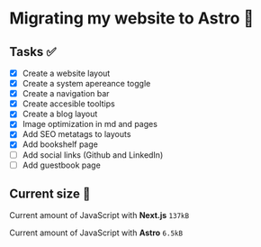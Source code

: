 # Migrating my website to Astro 🚀

## Tasks ✅

- [x] Create a website layout
- [x] Create a system apereance toggle
- [x] Create a navigation bar
- [x] Create accesible tooltips
- [x] Create a blog layout
- [x] Image optimization in md and pages
- [x] Add SEO metatags to layouts
- [x] Add bookshelf page
- [ ] Add social links (Github and LinkedIn)
- [ ] Add guestbook page

## Current size 💽

Current amount of JavaScript with **Next.js** `137kB`

Current amount of JavaScript with **Astro** `6.5kB`
